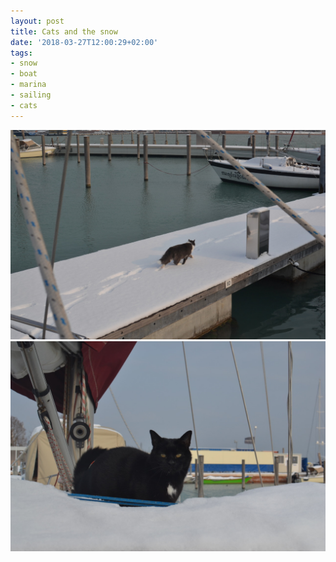 ```yaml
---
layout: post
title: Cats and the snow
date: '2018-03-27T12:00:29+02:00'
tags:
- snow
- boat
- marina
- sailing
- cats
---
```

![Cats and the snow](/files/tumblr_p65inlUGj61tq106bo1_1280.jpg)
![Cats and the snow](/files/tumblr_p65inlUGj61tq106bo2_1280.jpg)
